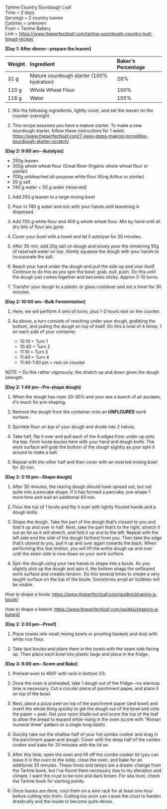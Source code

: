 Tartine Country Sourdough Loaf\
Time = 2 days\
Servings = 2 country loaves\
Calories = unknown\
From = Tartine Bakery\
Link = https://www.theperfectloaf.com/tartine-sourdough-country-loaf-bread-recipe/ 

**[Day 1: After dinner--prepare the leaven]**

|Weight | Ingredient | Baker's Percentage|
|:------|:---------|:-----|
|31 g |Mature sourdough starter (100% hydration)|28%|
|110 g| Whole Wheat Flour| 100% |
| 116 g| Water | 105%|

1. Mix the following ingredients, lightly cover, and set the leaven on the counter overnight. 

2. This recipe assumes you have a mature starter. To make a new sourdough starter, follow these instructions for 1 week:\
https://www.theperfectloaf.com/7-easy-steps-making-incredible-sourdough-starter-scratch/ 

**[Day 2: 9:00 am--Autolyse]**

- 250g leaven
- 300g whole wheat flour (Great River Organic whole wheat flour or similar)
- 700g unbleached all-purpose white flour (King Arthur or similar)
- 20 g salt
- 740 g water + 50 g water (reserved)

1. Add 250 g leaven to a large mixing bowl

2. Pour in 740 g water and mix with your hands until leavening is dispersed. 

3. Add 700 g white flour and 400 g whole wheat flour. Mix by hand until all dry bits of flour are gone. 

4. Cover your bowl with a towel and let it autolyse for 30 minutes. 

5. After 30 min, add 20g salt on dough and slowly pour the remaining 50g of reserved water on top. Gently squeeze the dough with your hands to incorporate the salt. 

6. Reach your hand under the dough and pull the side up and over itself. Continue to do this as you spin the bowl: grab, pull, push. Do this until the dough just comes together and becomes sticky. Approx 5-10 turns. 

7. Transfer your dough to a plastic or glass container and set a timer for 30 minutes. 

**[Day 2: 10:00 am--Bulk Fermentation]**

1. Here, we will perform 4 sets of turns, plus 1-2 hours rest on the counter. 

2. As above, a turn consists of reaching under your dough, grabbing the bottom, and pulling the dough on top of itself. Do this a total of 4 times, 1 on each side of your container. 
    - 10:10 = Turn 1
    - 10:40 = Turn 2
    - 11:10 = Turn 3
    - 11:40 = Turn 4
    - 11:40-1:40 pm = rest on counter

NOTE = Do this rather vigorously, the stretch up and down gives the dough strength. 


**[Day 2: 1:40 pm--Pre-shape dough]**

1. When the dough has risen 20-30% and your see a bunch of air pockets, it's reach for pre-shaping. 

2. Remove the dough from the container onto an **UNFLOURED** work surface. 

3. Sprinkle flour on top of your dough and divide into 2 halves. 

4. Take half, flip it over and pull each of the 4 edges from under up onto the top. Form loose boules here with your hand and dough knife. The work surface will grab the bottom of the dough slightly as your spin it around to make a ball.

5. Repeat with the other half and then cover with an inverted mixing bowl for 30 min. 

**[Day 2: 2:10 pm--Shape dough]**

1. After 30 minutes, the resting dough should have spread out, but not quite into a pancake shape. If it has formed a pancake, pre-shape 1 more time and wait an additional 40 min. 

2. Flour the top of 1 boule and flip it over with lightly floured hands and a dough knife. 

3. Shape the dough. Take the part of the dough that’s closest to you and fold it up and over in half. Next, take the part that’s to the right, stretch it out as far as it will stretch, and fold it up and to the left. Repeat with the left side and the side of the dough farthest from you. Then take the edge that’s closest to you, pull it up and over again towards the back. When performing this last motion, you will lift the entire dough up and over until the seam side is now down on your work surface.

4. Spin the dough using your two hands to shape into a boule. As you slightly pick up the dough and spin it, the bottom snags the unfloured work surface and creates tension. Do this several times to create a very taught surface on the top of the boule. Sometimes small air bubbles will be visible.

How to shape a boule: https://www.theperfectloaf.com/guides/shaping-a-boule/

How to shape a batard: https://www.theperfectloaf.com/guides/shaping-a-batard/ 

**[Day 2: 2:20 pm--Proof]**

1. Place towels into small mixing bowls or proofing baskets and dust with white rice flour. 

2. Take taut boules and place them in the bowls with the seam side facing up. Then place each bowl into plastic bags and place in the fridge. 


**[Day 3: 9:00 am--Score and Bake]**

1. Preheat oven to 450F with rack in bottom 1/3. 

2. Once the oven is preheated, take 1 dough out of the fridge—no warmup time is necessary. Cut a circular piece of parchment paper, and place it on top of the bowl. 

3. Next, place a pizza peel on top of the parchment paper (and bowl) and invert the whole thing quickly to get the dough out of the bowl and onto the paper + peel. Get your razor blade out and score the top of the loaf to allow the bread to expand while rising in the oven (score with “Roman numeral three” pattern or a single long slash). 

4. Quickly take out the shallow half of your hot combo cooker and drag in the parchment paper and dough. Cover with the deep half of the combo cooker and bake for 20 minutes with the lid on. 
5. After this time, open the oven and lift off the combo cooker lid (you can leave it in the oven to the side), close the oven, and bake for an additional 35 minutes. These times and temps are a drastic change from the Tartine book, but I’ve found them necessary due to my elevation and climate. I want the crust to be nice and dark brown. For sea level, check the Tartine book for starting points. 

6. Once loaves are done, cool them on a wire rack for at least one hour before cutting into them. Cutting too soon can cause the crust to harden drastically and the inside to become quite dense.